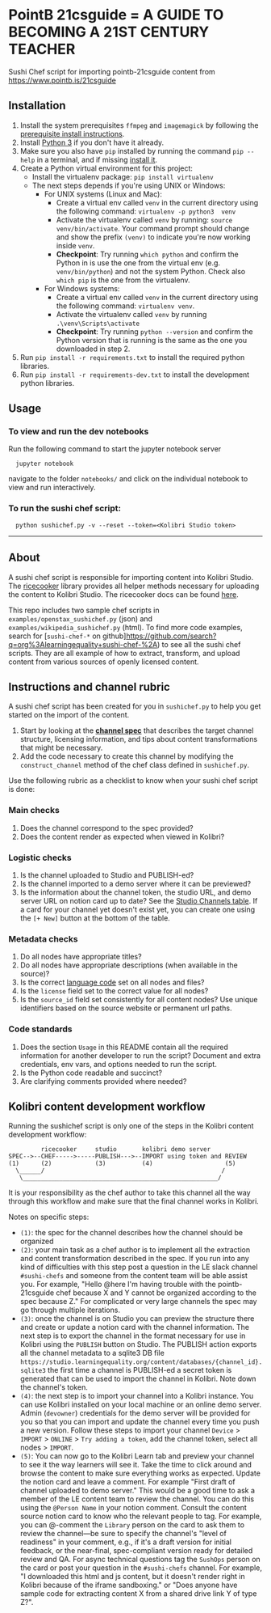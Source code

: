 # PointB 21csguide = A GUIDE TO BECOMING A 21ST CENTURY TEACHER
Sushi Chef script for importing pointb-21csguide content from https://www.pointb.is/21csguide


## Installation
1. Install the system prerequisites `ffmpeg` and `imagemagick` by following the
   [prerequisite install instructions](https://ricecooker.readthedocs.io/en/latest/installation.html#software-prerequisites).
2. Install [Python 3](https://www.python.org/downloads/) if you don't have it already.
3. Make sure you also have `pip` installed by running the command `pip --help`
   in a terminal, and if missing [install it](https://pypi.python.org/pypi/pip).
4. Create a Python virtual environment for this project:
   * Install the virtualenv package: `pip install virtualenv`
   * The next steps depends if you're using UNIX or Windows:
      * For UNIX systems (Linux and Mac):
         * Create a virtual env called `venv` in the current directory using the
           following command: `virtualenv -p python3  venv`
         * Activate the virtualenv called `venv` by running: `source venv/bin/activate`.
           Your command prompt should change and show the prefix `(venv)` to
           indicate you're now working inside `venv`.
         * **Checkpoint**: Try running `which python` and confirm the Python in
           is use the one from the virtual env (e.g. `venv/bin/python`) and not
           the system Python. Check also `which pip` is the one from the virtualenv.
      * For Windows systems:
         * Create a virtual env called `venv` in the current directory using the
           following command: `virtualenv venv`.
         * Activate the virtualenv called `venv` by running `.\venv\Scripts\activate`
         * **Checkpoint**: Try running `python --version` and confirm the Python
           version that is running is the same as the one you downloaded in step 2.
5. Run `pip install -r requirements.txt` to install the required python libraries.
6. Run `pip install -r requirements-dev.txt` to install the development python libraries.


## Usage

### To view and run the dev notebooks

Run the following command to start the jupyter notebook server

      jupyter notebook

navigate to the folder `notebooks/` and click on the individual notebook to view
and run interactively.

### To run the sushi chef script:

      python sushichef.py -v --reset --token=<Kolibri Studio token>



---

## About
A sushi chef script is responsible for importing content into Kolibri Studio.
The [ricecooker](https://github.com/learningequality/ricecooker) library provides
all helper methods necessary for uploading the content to Kolibri Studio.
The ricecooker docs can be found [here](https://ricecooker.readthedocs.io/en/latest/).

This repo includes two sample chef scripts in `examples/openstax_sushichef.py` (json)
and `examples/wikipedia_sushichef.py` (html). To find more code examples, search
for [`sushi-chef-*` on github]https://github.com/search?q=org%3Alearningequality+sushi-chef-%2A)
to see all the sushi chef scripts. They are all example of how to extract,
transform, and upload content from various sources of openly licensed content.


## Instructions and channel rubric
A sushi chef script has been created for you in `sushichef.py` to help you get
started on the import of the content.

1. Start by looking at the [**channel spec**](https://www.notion.so/PointB-21CS-Guide-d08d08a4521248f4a9ab457b20850ea2#7bd227e887cf4a94adc11831b528b6ca) that describes the target channel structure,
   licensing information, and tips about content transformations that might be necessary.
2. Add the code necessary to create this channel by modifying the `construct_channel`
   method of the chef class defined in `sushichef.py`.

Use the following rubric as a checklist to know when your sushi chef script is done:

### Main checks
1. Does the channel correspond to the spec provided?
2. Does the content render as expected when viewed in Kolibri?

### Logistic checks
1. Is the channel uploaded to Studio and PUBLISH-ed?
2. Is the channel imported to a demo server where it can be previewed?
3. Is the information about the channel token, the studio URL, and demo server URL
   on notion card up to date? See the [Studio Channels table](https://www.notion.so/761249f8782c48289780d6693431d900).
   If a card for your channel yet doesn't exist yet, you can create one using
   the `[+ New]` button at the bottom of the table.

### Metadata checks
1. Do all nodes have appropriate titles?
2. Do all nodes have appropriate descriptions (when available in the source)?
3. Is the correct [language code](https://github.com/learningequality/le-utils/blob/master/le_utils/resources/languagelookup.json)
   set on all nodes and files?
4. Is the `license` field set to the correct value for all nodes?
5. Is the `source_id` field set consistently for all content nodes?
   Use unique identifiers based on the source website or permanent url paths.

### Code standards
1. Does the section `Usage` in this README contain all the required information
   for another developer to run the script?
   Document and extra credentials, env vars, and options needed to run the script.
2. Is the Python code readable and succinct?
3. Are clarifying comments provided where needed?


## Kolibri content development workflow
Running the sushichef script is only one of the steps in the Kolibri content
development workflow:

             ricecooker     studio       kolibri demo server
    SPEC-->--CHEF----->-----PUBLISH--->--IMPORT using token and REVIEW
    (1)      (2)            (3)          (4)                    (5)
      \______/                                                 /
       \______________________________________________________/

It is your responsibility as the chef author to take this channel all the way
through this workflow and make sure that the final channel works in Kolibri.

Notes on specific steps:
  - `(1)`: the spec for the channel describes how the channel should be organized
  - `(2)`: your main task as a chef author is to implement all the extraction
    and content transformation described in the spec. If you run into any kind
    of difficulties with this step post a question in the LE slack channel
    `#sushi-chefs` and someone from the content team will be able assist you.
    For example, "Hello @here I'm having trouble with the pointb-21csguide chef
    because X and Y cannot be organized according to the spec because Z."
    For complicated or very large channels the spec may go through multiple iterations.
  - `(3)`: once the channel is on Studio you can preview the structure there
    and create or update a notion card with the channel information.
    The next step is to export the channel in the format necessary for use in
    Kolibri using the `PUBLISH` button on Studio. The PUBLISH action exports
    all the channel metadata to a sqlite3 DB file
    `https://studio.learningequality.org/content/databases/{channel_id}.sqlite3`
    the first time a channel is PUBLISH-ed a secret token is generated that can
    be used to import the channel in Kolibri. Note down the channel's token.
  - `(4)`: the next step is to import your channel into a Kolibri instance. You
    can use Kolibri installed on your local machine or an online demo server.
    Admin (`devowner`) credentials for the demo server will be provided for you
    so that you can import and update the channel every time you push a new version.
    Follow these steps to import your channel `Device` > `IMPORT` > `ONLINE` >
    `Try adding a token`, add the channel token, select all nodes > `IMPORT`.
  - `(5)`: You can now go to the Kolibri Learn tab and preview your channel to
    see it the way learners will see it. Take the time to click around and browse
    the content to make sure everything works as expected. Update the notion card
    and leave a comment. For example "First draft of channel uploaded to demo server."
    This would be a good time to ask a member of the LE content team to review
    the channel. You can do this using the `@Person Name` in your notion comment.
    Consult the content source notion card to know who the relevant people to tag.
    For example, you can @-comment the `Library` person on the card to ask them
    to review the channel—be sure to specify the channel's "level of readiness"
    in your comment, e.g., if it's a draft version for initial feedback, or
    the near-final, spec-compliant version ready for detailed review and QA.
    For async technical questions tag the `SushOps` person on the card or post
    your question in the `#sushi-chefs` channel. For example, "I downloaded this
    html and js content, but it doesn't render right in Kolibri because of the
    iframe sandboxing." or "Does anyone have sample code for extracting content
    X from a shared drive link Y of type Z?".


